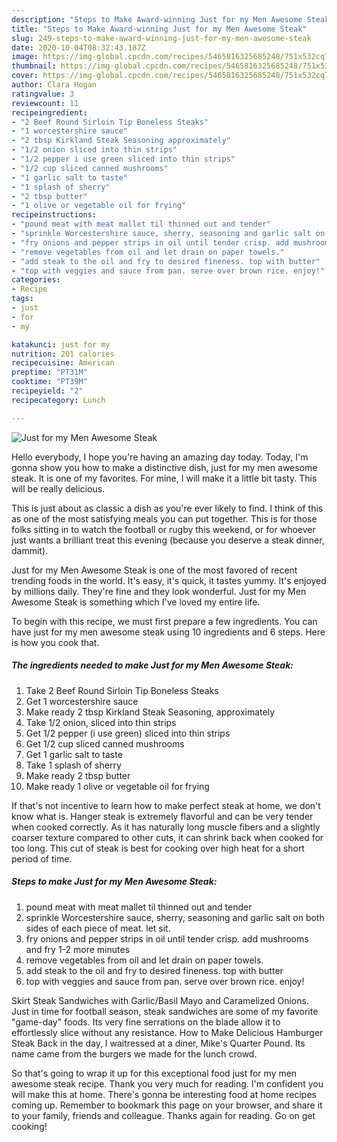 ```yaml
---
description: "Steps to Make Award-winning Just for my Men Awesome Steak"
title: "Steps to Make Award-winning Just for my Men Awesome Steak"
slug: 249-steps-to-make-award-winning-just-for-my-men-awesome-steak
date: 2020-10-04T08:32:43.187Z
image: https://img-global.cpcdn.com/recipes/5465816325685248/751x532cq70/just-for-my-men-awesome-steak-recipe-main-photo.jpg
thumbnail: https://img-global.cpcdn.com/recipes/5465816325685248/751x532cq70/just-for-my-men-awesome-steak-recipe-main-photo.jpg
cover: https://img-global.cpcdn.com/recipes/5465816325685248/751x532cq70/just-for-my-men-awesome-steak-recipe-main-photo.jpg
author: Clara Hogan
ratingvalue: 3
reviewcount: 11
recipeingredient:
- "2 Beef Round Sirloin Tip Boneless Steaks"
- "1 worcestershire sauce"
- "2 tbsp Kirkland Steak Seasoning approximately"
- "1/2 onion sliced into thin strips"
- "1/2 pepper i use green sliced into thin strips"
- "1/2 cup sliced canned mushrooms"
- "1 garlic salt to taste"
- "1 splash of sherry"
- "2 tbsp butter"
- "1 olive or vegetable oil for frying"
recipeinstructions:
- "pound meat with meat mallet til thinned out and tender"
- "sprinkle Worcestershire sauce, sherry, seasoning and garlic salt on both sides of each piece of meat. let sit."
- "fry onions and pepper strips in oil until tender crisp. add mushrooms and fry 1-2 more minutes"
- "remove vegetables from oil and let drain on paper towels."
- "add steak to the oil and fry to desired fineness. top with butter"
- "top with veggies and sauce from pan. serve over brown rice. enjoy!"
categories:
- Recipe
tags:
- just
- for
- my

katakunci: just for my 
nutrition: 201 calories
recipecuisine: American
preptime: "PT31M"
cooktime: "PT39M"
recipeyield: "2"
recipecategory: Lunch

---
```



![Just for my Men Awesome Steak](https://img-global.cpcdn.com/recipes/5465816325685248/751x532cq70/just-for-my-men-awesome-steak-recipe-main-photo.jpg)

Hello everybody, I hope you're having an amazing day today. Today, I'm gonna show you how to make a distinctive dish, just for my men awesome steak. It is one of my favorites. For mine, I will make it a little bit tasty. This will be really delicious.

This is just about as classic a dish as you&#39;re ever likely to find. I think of this as one of the most satisfying meals you can put together. This is for those folks sitting in to watch the football or rugby this weekend, or for whoever just wants a brilliant treat this evening (because you deserve a steak dinner, dammit).

Just for my Men Awesome Steak is one of the most favored of recent trending foods in the world. It's easy, it's quick, it tastes yummy. It's enjoyed by millions daily. They're fine and they look wonderful. Just for my Men Awesome Steak is something which I've loved my entire life.


To begin with this recipe, we must first prepare a few ingredients. You can have just for my men awesome steak using 10 ingredients and 6 steps. Here is how you cook that.

<!--inarticleads1-->

##### The ingredients needed to make Just for my Men Awesome Steak:

1. Take 2 Beef Round Sirloin Tip Boneless Steaks
1. Get 1 worcestershire sauce
1. Make ready 2 tbsp Kirkland Steak Seasoning, approximately
1. Take 1/2 onion, sliced into thin strips
1. Get 1/2 pepper (i use green) sliced into thin strips
1. Get 1/2 cup sliced canned mushrooms
1. Get 1 garlic salt to taste
1. Take 1 splash of sherry
1. Make ready 2 tbsp butter
1. Make ready 1 olive or vegetable oil for frying


If that&#39;s not incentive to learn how to make perfect steak at home, we don&#39;t know what is. Hanger steak is extremely flavorful and can be very tender when cooked correctly. As it has naturally long muscle fibers and a slightly coarser texture compared to other cuts, it can shrink back when cooked for too long. This cut of steak is best for cooking over high heat for a short period of time. 

<!--inarticleads2-->

##### Steps to make Just for my Men Awesome Steak:

1. pound meat with meat mallet til thinned out and tender
1. sprinkle Worcestershire sauce, sherry, seasoning and garlic salt on both sides of each piece of meat. let sit.
1. fry onions and pepper strips in oil until tender crisp. add mushrooms and fry 1-2 more minutes
1. remove vegetables from oil and let drain on paper towels.
1. add steak to the oil and fry to desired fineness. top with butter
1. top with veggies and sauce from pan. serve over brown rice. enjoy!


Skirt Steak Sandwiches with Garlic/Basil Mayo and Caramelized Onions. Just in time for football season, steak sandwiches are some of my favorite &#34;game-day&#34; foods. Its very fine serrations on the blade allow it to effortlessly slice without any resistance. How to Make Delicious Hamburger Steak Back in the day, I waitressed at a diner, Mike&#39;s Quarter Pound. Its name came from the burgers we made for the lunch crowd. 

So that's going to wrap it up for this exceptional food just for my men awesome steak recipe. Thank you very much for reading. I'm confident you will make this at home. There's gonna be interesting food at home recipes coming up. Remember to bookmark this page on your browser, and share it to your family, friends and colleague. Thanks again for reading. Go on get cooking!
